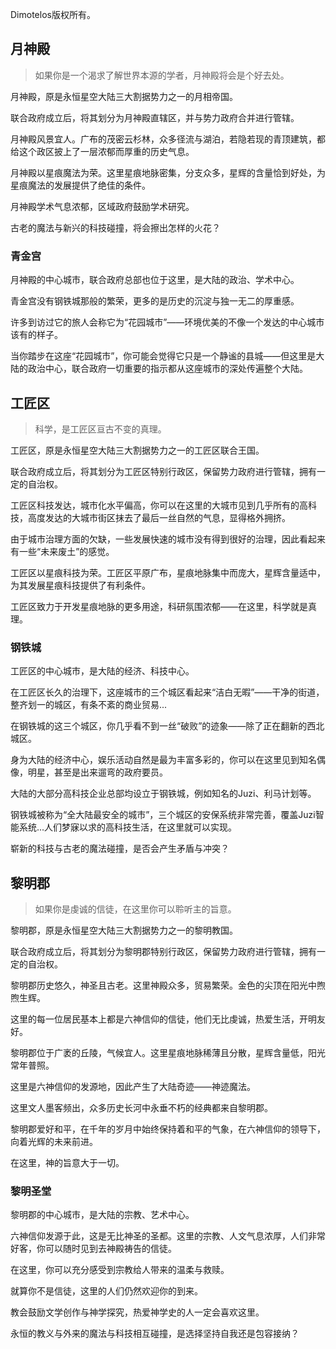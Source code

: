 Dimotelos版权所有。

## 月神殿

>如果你是一个渴求了解世界本源的学者，月神殿将会是个好去处。

月神殿，原是永恒星空大陆三大割据势力之一的月相帝国。

联合政府成立后，将其划分为月神殿直辖区，并与势力政府合并进行管辖。

月神殿风景宜人。广布的茂密云杉林，众多径流与湖泊，若隐若现的青顶建筑，都给这个政区披上了一层浓郁而厚重的历史气息。

月神殿以星痕魔法为荣。这里星痕地脉密集，分支众多，星辉的含量恰到好处，为星痕魔法的发展提供了绝佳的条件。

月神殿学术气息浓郁，区域政府鼓励学术研究。

古老的魔法与新兴的科技碰撞，将会擦出怎样的火花？

### 青金宫

月神殿的中心城市，联合政府总部也位于这里，是大陆的政治、学术中心。

青金宫没有钢铁城那般的繁荣，更多的是历史的沉淀与独一无二的厚重感。

许多到访过它的旅人会称它为“花园城市”——环境优美的不像一个发达的中心城市该有的样子。

当你踏步在这座“花园城市”，你可能会觉得它只是一个静谧的县城——但这里是大陆的政治中心，联合政府一切重要的指示都从这座城市的深处传遍整个大陆。

## 工匠区

>科学，是工匠区亘古不变的真理。

工匠区，原是永恒星空大陆三大割据势力之一的工匠区联合王国。

联合政府成立后，将其划分为工匠区特别行政区，保留势力政府进行管辖，拥有一定的自治权。

工匠区科技发达，城市化水平偏高，你可以在这里的大城市见到几乎所有的高科技，高度发达的大城市街区抹去了最后一丝自然的气息，显得格外拥挤。

由于城市治理方面的欠缺，一些发展快速的城市没有得到很好的治理，因此看起来有一些“未来废土”的感觉。

工匠区以星痕科技为荣。工匠区平原广布，星痕地脉集中而庞大，星辉含量适中，为其发展星痕科技提供了有利条件。

工匠区致力于开发星痕地脉的更多用途，科研氛围浓郁——在这里，科学就是真理。

### 钢铁城

工匠区的中心城市，是大陆的经济、科技中心。

在工匠区长久的治理下，这座城市的三个城区看起来“洁白无暇”——干净的街道，整齐划一的城区，有条不紊的商业贸易...

在钢铁城的这三个城区，你几乎看不到一丝“破败”的迹象——除了正在翻新的西北城区。

身为大陆的经济中心，娱乐活动自然是最为丰富多彩的，你可以在这里见到知名偶像，明星，甚至是出来遛弯的政府要员。

大陆的大部分高科技企业总部均设立于钢铁城，例如知名的Juzi、利马计划等。

钢铁城被称为“全大陆最安全的城市”，三个城区的安保系统非常完善，覆盖Juzi智能系统...人们梦寐以求的高科技生活，在这里就可以实现。

崭新的科技与古老的魔法碰撞，是否会产生矛盾与冲突？

## 黎明郡

>如果你是虔诚的信徒，在这里你可以聆听主的旨意。

黎明郡，原是永恒星空大陆三大割据势力之一的黎明教国。

联合政府成立后，将其划分为黎明郡特别行政区，保留势力政府进行管辖，拥有一定的自治权。

黎明郡历史悠久，神圣且古老。这里神殿众多，贸易繁荣。金色的尖顶在阳光中煦煦生辉。

这里的每一位居民基本上都是六神信仰的信徒，他们无比虔诚，热爱生活，开明友好。

黎明郡位于广袤的丘陵，气候宜人。这里星痕地脉稀薄且分散，星辉含量低，阳光常年普照。

这里是六神信仰的发源地，因此产生了大陆奇迹——神迹魔法。

这里文人墨客频出，众多历史长河中永垂不朽的经典都来自黎明郡。

黎明郡爱好和平，在千年的岁月中始终保持着和平的气象，在六神信仰的领导下，向着光辉的未来前进。

在这里，神的旨意大于一切。

### 黎明圣堂

黎明郡的中心城市，是大陆的宗教、艺术中心。

六神信仰发源于此，这是无比神圣的圣都。这里的宗教、人文气息浓厚，人们非常好客，你可以随时见到去神殿祷告的信徒。

在这里，你可以充分感受到宗教给人带来的温柔与救赎。

就算你不是信徒，这里的人们仍然欢迎你的到来。

教会鼓励文学创作与神学探究，热爱神学史的人一定会喜欢这里。

永恒的教义与外来的魔法与科技相互碰撞，是选择坚持自我还是包容接纳？
